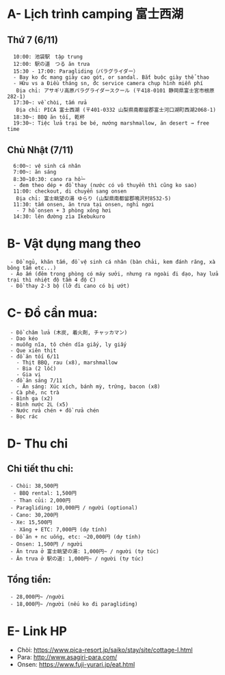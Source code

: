 # A- Lịch trình camping 富士西湖

 ## Thứ 7 (6/11)
 ```
   10:00: 池袋駅　tập trung
   12:00: 駅の道　つる ăn trưa
   15:30 - 17:00: Paragliding（パラグライダー）
   - Bay ko đc mang giày cao gót, or sandal. Bắt buộc giày thể thao
   - Hữu vs a Điều tháng sn, đc service camera chụp hình miễn phí
    Địa chỉ: アサギリ高原パラグライダースクール (〒418-0101 静岡県富士宮市根原282-1)
   17:30~: về chòi, tắm rửa
    Địa chỉ: PICA 富士西湖 (〒401-0332 山梨県南都留郡富士河口湖町西湖2068-1)
   18:30~: BBQ ăn tối, 乾杯 
   19:30~: Tiệc lửa trại be bé, nướng marshmallow, ăn desert → free time
 ```

 ## Chủ Nhật (7/11)
 ```
   6:00~: vệ sinh cá nhân
   7:00~: ăn sáng
   8:30~10:30: cano ra hồー 
   - đem theo dép + đồ thay (nước có vô thuyền thì cũng ko sao)
   11:00: checkout, di chuyển sang onsen
    Địa chỉ: 富士眺望の湯 ゆらり (山梨県南都留郡鳴沢村8532-5)
   11:30: tắm onsen, ăn trưa tại onsen, nghỉ ngơi
    - 7 hồ onsen + 3 phòng xông hơi
   14:30: lên đường zìa Ikebukuro
 ```

# B- Vật dụng mang theo
 ```
  - Đồ ngủ, khăn tắm, đồ vệ sinh cá nhân (bàn chải, kem đánh răng, xà bông tắm etc...)
  - Áo ấm (đêm trong phòng có máy sưởi, nhưng ra ngoài đi dạo, hay lửa trại thì nhiệt độ tầm 4 độ C)
  - Đồ thay 2-3 bộ (lỡ đi cano có bị ướt)
 ```

# C- Đồ cần mua:
 ```
  - Đồ châm lửa (木炭, 着火剤, チャッカマン)
  - Dao kéo
  - muỗng nĩa, tô chén dĩa giấy, ly giấy
  - Que xiên thịt
  - đồ ăn tối 6/11
    - Thịt BBQ, rau (x8), marshmallow
    - Bia (2 lốc)
    - Gia vị
  - đồ ăn sáng 7/11
    - Ăn sáng: Xúc xích, bánh mỳ, trứng, bacon (x8)
  - Cà phê, nc trà
  - Bình ga (x2)
  - Bình nước 2L (x5)
  - Nước rửa chén + đồ rửa chén
  - Bọc rác
 ```
# D- Thu chi
 ## Chi tiết thu chi: 
 ```
  - Chòi: 38,500円
   - BBQ rental: 1,500円
   - Than củi: 2,000円
  - Paragliding: 10,000円 / người (optional)
  - Cano: 30,200円
  - Xe: 15,500円
   - Xăng + ETC: 7,000円 (dự tính)
  - Đồ ăn + nc uống, etc: ~20,000円 (dự tính)
  - Onsen: 1,500円 / người
  - Ăn trưa ở 富士眺望の湯: 1,000円~ / người (tự túc)
  - Ăn trưa ở 駅の道: 1,000円~ / người (tự túc)
 ```
 ## Tổng tiền: 
 ```
  - 28,000円~ /người
  - 18,000円~ /người (nếu ko đi paragliding)
 ```

# E- Link HP
  - Chòi: https://www.pica-resort.jp/saiko/stay/site/cottage-l.html
  - Para: http://www.asagiri-para.com/
  - Onsen: https://www.fuji-yurari.jp/eat.html

